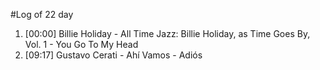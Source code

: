#Log of 22 day

1. [00:00] Billie Holiday - All Time Jazz: Billie Holiday, as Time Goes By, Vol. 1 - You Go To My Head
1. [09:17] Gustavo Cerati - Ahí Vamos - Adiós
